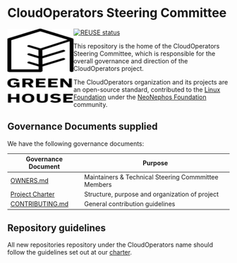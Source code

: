 # CloudOperators Steering Committee

[![REUSE status](https://api.reuse.software/badge/github.com/cloudoperators/steering)](https://api.reuse.software/info/github.com/cloudoperators/steering)
<a href="https://github.com/cloudoperators/greenhouse"><img align="left" width="150" height="170" src="https://raw.githubusercontent.com/cloudoperators/greenhouse/refs/heads/main/docs/assets/greenhouse.svg"></a>

This repository is the home of the CloudOperators Steering Committee, which is responsible for the overall governance and direction of the CloudOperators project.

The CloudOperators organization and its projects are an open-source standard, contributed to the [Linux Foundation](https://www.linuxfoundation.org/) under the [NeoNephos Foundation](https://neonephos.org/) community.

## Governance Documents supplied

We have the following governance documents:

| Governance Document                  | Purpose                                             |
|--------------------------------------|-----------------------------------------------------|
| [OWNERS.md](./OWNERS.md)             | Maintainers & Technical Steering Commmittee Members |
| [Project Charter](./CHARTER.md)      | Structure, purpose and organization of project      |
| [CONTRIBUTING.md](./CONTRIBUTING.md) | General contribution guidelines                     |

## Repository guidelines

All new repositories repository under the CloudOperators name should follow the guidelines set out at our [charter](./CHARTER.md).
